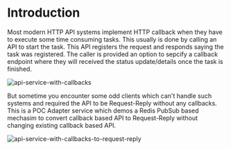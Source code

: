 # Introduction

Most modern HTTP API systems implement HTTP callback when they have to execute
some time consuming tasks. This usually is done by calling an API to start the
task. This API registers the request and responds saying the task was
registered. The caller is provided an option to sepcify a callback endpoint
where they will received the status update/details once the task is finished.

![api-service-with-callbacks](https://github.com/josnidhin/go-async-cb-sync-rr/assets/670464/c5225b63-f270-42a0-b9ab-011ab7f35b67)

But sometime you encounter some odd clients which can't handle such systems and
required the API to be Request-Reply without any callbacks. This is a POC Adapter
service which demos a Redis PubSub based mechasim to convert callback based API to
Request-Reply without changing existing callback based API.

![api-service-with-callbacks-to-request-reply](https://github.com/josnidhin/go-async-cb-sync-rr/assets/670464/bb335f34-b067-4d2b-9f75-64aa556d28c0)

